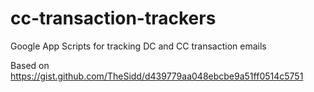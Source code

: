 # cc-transaction-trackers

Google App Scripts for tracking DC and CC transaction emails

Based on https://gist.github.com/TheSidd/d439779aa048ebcbe9a51ff0514c5751
